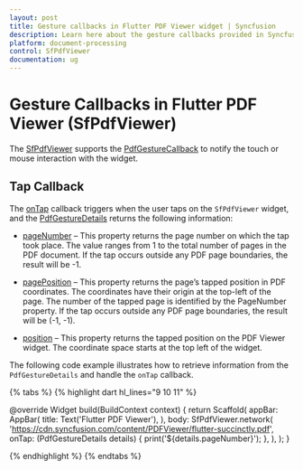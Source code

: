 ```yaml
---
layout: post
title: Gesture callbacks in Flutter PDF Viewer widget | Syncfusion
description: Learn here about the gesture callbacks provided in Syncfusion® Flutter PDF Viewer (SfPdfViewer) widget.
platform: document-processing
control: SfPdfViewer
documentation: ug
---
```


# Gesture Callbacks in Flutter PDF Viewer (SfPdfViewer)

The [SfPdfViewer](https://pub.dev/documentation/syncfusion_flutter_pdfviewer/latest/pdfviewer/SfPdfViewer-class.html) supports the [PdfGestureCallback](https://pub.dev/documentation/syncfusion_flutter_pdfviewer/latest/pdfviewer/PdfGestureTapCallback.html) to notify the touch or mouse interaction with the widget.

## Tap Callback

The [onTap](https://pub.dev/documentation/syncfusion_flutter_pdfviewer/latest/pdfviewer/SfPdfViewer/onTap.html) callback triggers when the user taps on the `SfPdfViewer` widget, and the [PdfGestureDetails](https://pub.dev/documentation/syncfusion_flutter_pdfviewer/latest/pdfviewer/PdfGestureDetails-class.html) returns the following information:

* [pageNumber](https://pub.dev/documentation/syncfusion_flutter_pdfviewer/latest/pdfviewer/PdfGestureDetails/pageNumber.html) – This property returns the page number on which the tap took place. The value ranges from 1 to the total number of pages in the PDF document. If the tap occurs outside any PDF page boundaries, the result will be -1.

* [pagePosition](https://pub.dev/documentation/syncfusion_flutter_pdfviewer/latest/pdfviewer/PdfGestureDetails/pagePosition.html) – This property returns the page’s tapped position in PDF coordinates. The coordinates have their origin at the top-left of the page. The number of the tapped page is identified by the PageNumber property. If the tap occurs outside any PDF page boundaries, the result will be (-1, -1).

* [position](https://pub.dev/documentation/syncfusion_flutter_pdfviewer/latest/pdfviewer/PdfGestureDetails/position.html) – This property returns the tapped position on the PDF Viewer widget. The coordinate space starts at the top left of the widget.

The following code example illustrates how to retrieve information from the `PdfGestureDetails` and handle the `onTap` callback. 

{% tabs %}
{% highlight dart hl_lines="9 10 11" %}

@override
Widget build(BuildContext context) {
  return Scaffold(
    appBar: AppBar(
      title: Text('Flutter PDF Viewer'),
    ),
    body: SfPdfViewer.network(
      'https://cdn.syncfusion.com/content/PDFViewer/flutter-succinctly.pdf',
      onTap: (PdfGestureDetails details) {
        print('${details.pageNumber}');
      },
    ),
  );
}

{% endhighlight %}
{% endtabs %}
